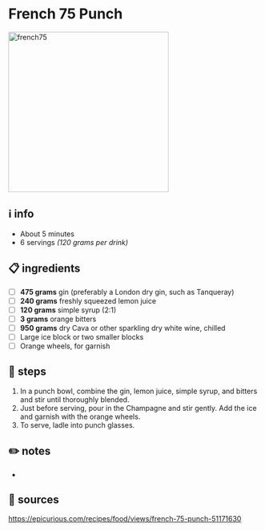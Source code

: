 # French 75 Punch
<img src="https://s.wsj.net/public/resources/images/OD-AX130_COCKTA_OZ_20130522112652.jpg" alt="french75" width="320"/>  

## ℹ️ info
* About 5 minutes  
* 6 servings *(120 grams per drink)*  

## 📋 ingredients
- [ ] **475	grams**	gin (preferably a London dry gin, such as Tanqueray)
- [ ] **240	grams**	freshly squeezed lemon juice
- [ ] **120	grams**	simple syrup (2:1)
- [ ] **3	grams**	orange bitters
- [ ] **950	grams**	dry Cava or other sparkling dry white wine, chilled
- [ ] Large ice block or two smaller blocks
- [ ] Orange wheels, for garnish

## 🔪 steps
1. In a punch bowl, combine the gin, lemon juice, simple syrup, and bitters and stir until thoroughly blended.
2. Just before serving, pour in the Champagne and stir gently. Add the ice and garnish with the orange wheels.
3. To serve, ladle into punch glasses.

## ✏️ notes
* 

## 🔗 sources
https://epicurious.com/recipes/food/views/french-75-punch-51171630  
